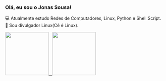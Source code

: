 ### Olá, eu sou o Jonas Sousa!
:computer: Atualmente estudo Redes de Computadores, Linux, Python e Shell Script.<br>
:penguin: Sou divulgador Linux(Cê é Linux).<br>

<div align="Left">
  <a href="https://github.com/cjs-13">
  <img height="140em" src="https://github-readme-stats.vercel.app/api?username=cjs-13&show_icons=true&theme=dark&include_all_commits=true&count_private=true"/>
  &nbsp
  <img height="140em" src="https://github-readme-stats.vercel.app/api/top-langs/?username=cjs-13&layout=compact&langs_count=7&theme=dark"/>
</div>



  
